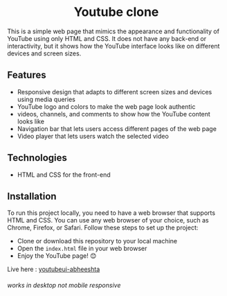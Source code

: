 <h1 align="center">Youtube clone</h1>

This is a simple web page that mimics the appearance and functionality of YouTube using only HTML and CSS. It does not have any back-end or interactivity, but it shows how the YouTube interface looks like on different devices and screen sizes.

## Features

- Responsive design that adapts to different screen sizes and devices using media queries
- YouTube logo and colors to make the web page look authentic
- videos, channels, and comments to show how the YouTube content looks like
- Navigation bar that lets users access different pages of the web page
- Video player that lets users watch the selected video

## Technologies

- HTML and CSS for the front-end

## Installation

To run this project locally, you need to have a web browser that supports HTML and CSS. You can use any web browser of your choice, such as Chrome, Firefox, or Safari. Follow these steps to set up the project:

- Clone or download this repository to your local machine
- Open the `index.html` file in your web browser
- Enjoy the YouTube page! 😊

Live here : [youtubeui-abheeshta](https://abheeshta-p.github.io/youtube/)

###### works in desktop not mobile responsive
